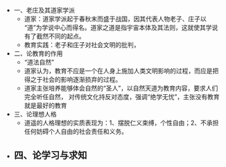 - 一、老庄及其道家学派
	- 道家：道家学派起于春秋末而盛于战国，因其代表人物老子、庄子以 “道”为学说中心而得名。道家之道是指宇宙本体及其法则，这就使其学说有了截然不同的起点。
	- 教育实践：老子和庄子对社会文明的批判，
- 二、论教育的作用
	- “道法自然”
	- 道家认为，教育不应是一个在人身上施加人类文明影响的过程，而应是把得之于社会的影响逐渐损弃的过程。
	- 道家主张培养能够体会自然的“圣人”，以自然天道为教育内容，要求人们完全听任自然，
	  对传统文化持反对态度，强调“绝学无忧”，主张没有教育就是最好的教育
- 三、论理想人格
	- 道遥的人格理想的实质表现为：1、摆脱仁义束缚，个性自由；2、不承担任何妨碍个人自由的社会责任和义务。
- 四、论学习与求知
	-